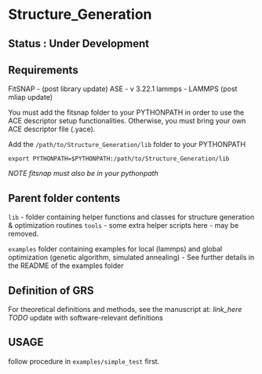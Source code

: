 # Structure_Generation

## Status : Under Development 

## Requirements
FitSNAP - (post library update) 
ASE - v 3.22.1
lammps - LAMMPS (post mliap update)

You must add the fitsnap folder to your PYTHONPATH in order to use
the ACE descriptor setup functionalities. Otherwise, you must bring your own
ACE descriptor file (.yace).

Add the `/path/to/Structure_Generation/lib` folder to your PYTHONPATH

`export PYTHONPATH=$PYTHONPATH:/path/to/Structure_Generation/lib`

*NOTE fitsnap must also be in your pythonpath*

## Parent folder contents

`lib`   - folder containing helper functions and classes for structure generation & optimization routines
`tools` - some extra helper scripts here - may be removed.

`examples` folder containing examples for local (lammps) and global optimization (genetic algorithm, simulated annealing) - See further details in the README of the examples folder


## Definition of GRS

For theoretical definitions and methods, see the manuscript at: *link_here*
*TODO* update with software-relevant definitions

## USAGE

follow procedure in `examples/simple_test` first. 
